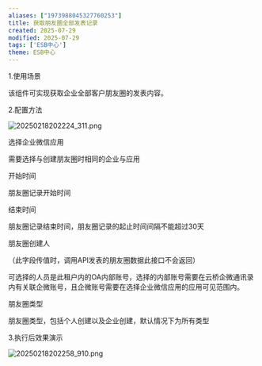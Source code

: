 ```yaml
---
aliases: ["1973988045327760253"]
title: 获取朋友圈全部发表记录
created: 2025-07-29
modified: 2025-07-29
tags: ['ESB中心']
theme: ESB中心
---
```


1.使用场景

该组件可实现获取企业全部客户朋友圈的发表内容。

2.配置方法

![](44f7d7bae3f9cf8d801d79d6d629ca66.jpg "20250218202224_311.png")

选择企业微信应用

需要选择与创建朋友圈时相同的企业与应用

开始时间

朋友圈记录开始时间

结束时间

朋友圈记录结束时间，朋友圈记录的起止时间间隔不能超过30天

朋友圈创建人

（此字段传值时，调用API发表的朋友圈数据此接口不会返回）

可选择的人员是此租户内的OA内部账号，选择的内部账号需要在云桥企微通讯录内有关联企微账号，且企微账号需要在选择企业微信应用的应用可见范围内。

朋友圈类型

朋友圈类型，包括个人创建以及企业创建，默认情况下为所有类型

3.执行后效果演示

![](0a77bc0114f9d9f99f9b0939b24d589f.jpg "20250218202258_910.png")